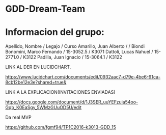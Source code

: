 # GDD-Dream-Team

# Informacion del grupo:
Apellido, Nombre / Legajo / Curso
Amarillo, Juan Alberto / /
Biondi Bonomini, Marco Fernando / 15-3052.5 / K3071
Dattoli, Lucas Nahuel / 15-2771.0 / K3122
Padilla, Juan Ignacio / 15-3064.1 / K3122

LINK AL DER EN LUCIDCHART.

https://www.lucidchart.com/documents/edit/0932aac7-d79e-4be6-91ca-8cb12be12e3e?shared=true&

LINK A LA EXPLICACION(INVITACIONES ENVIADAS)

https://docs.google.com/document/d/1J3SER_uuYEFzuia54oo-Gqb_K0EaSgy_5WMzGUuOD5U/edit

Da real MVP

https://github.com/fgmf94/TP1C2016-k3013-GDD_15
